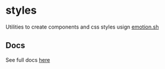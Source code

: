 # styles

Utilities to create components and css styles usign [emotion.sh](https://emotion.sh)


## Docs

See full docs [here](https://diegofrayo-docs.netlify.com/styles)
